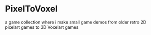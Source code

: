 # PixelToVoxel
a game collection where i make small game demos from older retro 2D pixelart games to 3D Voxelart games
